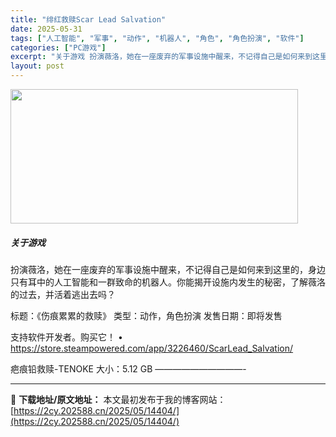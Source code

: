 ```yaml
---
title: "绯红救赎Scar Lead Salvation"
date: 2025-05-31
tags: ["人工智能", "军事", "动作", "机器人", "角色", "角色扮演", "软件"]
categories: ["PC游戏"]
excerpt: "关于游戏 扮演薇洛，她在一座废弃的军事设施中醒来，不记得自己是如何来到这里的，身边只有耳中的人工智能和一群致命的机器人。你能揭开设施内发生的秘密，了解薇洛的过去，并活着逃出去吗？ 标题：《伤痕累累的救赎》 类型：动作，角色扮演 发售日期：即将发售 支持软件开发者。购买它！ • https://sto&hellip;"
layout: post
---
```


<img class="aligncenter size-full wp-image-14395" src="https://2cy.202588.cn/wp-content/uploads/2025/05/2025053113230486.webp" alt="" width="460" height="215" />
<h5>关于游戏</h5>
扮演薇洛，她在一座废弃的军事设施中醒来，不记得自己是如何来到这里的，身边只有耳中的人工智能和一群致命的机器人。你能揭开设施内发生的秘密，了解薇洛的过去，并活着逃出去吗？

标题：《伤痕累累的救赎》
类型：动作，角色扮演
发售日期：即将发售

支持软件开发者。购买它！
• https://store.steampowered.com/app/3226460/ScarLead_Salvation/

疤痕铅救赎-TENOKE
大小：5.12 GB
——————————-

---
📖 **下载地址/原文地址：** 本文最初发布于我的博客网站：[https://2cy.202588.cn/2025/05/14404/](https://2cy.202588.cn/2025/05/14404/)
